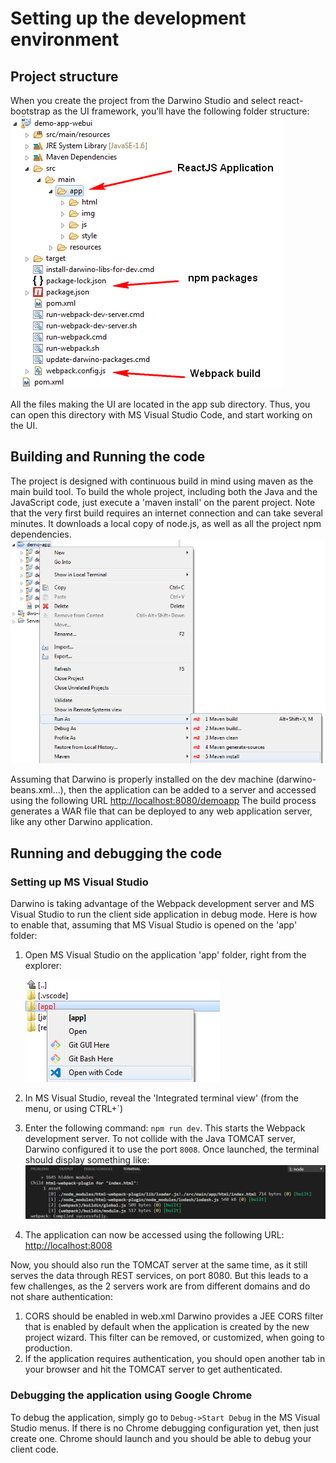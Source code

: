 # Setting up the development environment

## Project structure
When you create the project from the Darwino Studio and select react-bootstrap as the UI framework, you'll have the following folder structure:
![](studio-project.png)

All the files making the UI are located in the app sub directory. Thus, you can open this directory with MS Visual Studio Code, and start working on the UI.

## Building and Running the code
The project is designed with continuous build in mind using maven as the main build tool. To build the whole project, including both the Java and the JavaScript code, just execute a 'maven install' on the parent project. Note that the very first build requires an internet connection and can take several minutes. It downloads a local copy of node.js, as well as all the project npm dependencies.
![](maven-build.png)

Assuming that Darwino is properly installed on the dev machine (darwino-beans.xml...), then the application can be added to a server and accessed using the following URL
[http://localhost:8080/demoapp](http://localhost:8080/demoapp)
The build process generates a WAR file that can be deployed to any web application server, like any other Darwino application.

## Running and debugging the code

### Setting up MS Visual Studio
Darwino is taking advantage of the Webpack development server and MS Visual Studio to run the client side application in debug mode. Here is how to enable that, assuming that MS Visual Studio is opened on the 'app' folder:

1. Open MS Visual Studio on the application 'app' folder, right from the explorer:

    ![](open-visual-studio.png)
2. In MS Visual Studio, reveal the 'Integrated terminal view' (from the menu, or using CTRL+`)
3. Enter the following command: `npm run dev`. This starts the Webpack development server. To not collide with the Java TOMCAT server, Darwino configured it to use the port `8008`.
Once launched, the terminal should display something like:
    ![](visual-studio-terminal.png)
4. The application can now be accessed using the following URL:
[http://localhost:8008](http://localhost:8008)

Now, you should also run the TOMCAT server at the same time, as it still serves the data through REST services, on port 8080. But this leads to a few challenges, as the 2 servers work are from different domains and do not share authentication:

1. CORS should be enabled in web.xml
Darwino provides a JEE CORS filter that is enabled by default when the application is created by the new project wizard. This filter can be removed, or customized, when going to production.
2. If the application requires authentication, you should open another tab in your browser and hit the TOMCAT server to get authenticated.

### Debugging the application using Google Chrome
To debug the application, simply go to `Debug->Start Debug` in the MS Visual Studio menus. If there is no Chrome debugging configuration yet, then just create one. Chrome should launch and you should be able to debug your client code.
